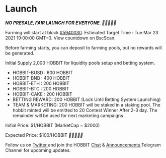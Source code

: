 # Launch

_**NO PRESALE, FAIR LAUNCH FOR EVERYONE. 🚀🚀🚀🚀🚀**_

Farming will start at block [\#5940030](https://bscscan.com/block/countdown/5940030). Estimated Target Time : Tue Mar 23 2021 19:00:00 GMT+0. View countdown on BscScan.​

Before farming starts, you can deposit to farming pools, but no rewards will be generated.

Initial Supply 2,000 HOBBIT for liquidity pools setup and betting system.

* HOBBIT-BUSD :                600 HOBBIT
* HOBBIT-BNB :                  400 HOBBIT
* HOBBIT-ETH :                  200 HOBBIT
* HOBBIT-BTC :                  200 HOBBIT
* HOBBIT-CAKE :                200 HOBBIT
* BETTING REWARD:        200 HOBBIT \(Lock Until Betting System Launching\)
* TEAM & MARKETING:    200 HOBBIT will be staked in a staking pool. The hobbit minted will be emitted to 20 Contest Winner After 2-3 day. The remainder will be used for next marketing campaigns

Initial Price: $1/HOBBIT \(MarketCap ~ $2000\) 

Expected Price: $100/HOBBIT _**🚀🚀🚀🚀🚀**_

Follow us on [Twitter ](https://twitter.com/HobbitFinance)and join the HOBBIT [Chat](https://t.me/hobbitfinance) & [Announcements ](https://t.me/hobbitfinance_ann)Telegram Channel for upcoming updates.


